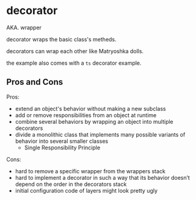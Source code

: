 # decorator

AKA. wrapper

decorator wraps the basic class's metheds.

decorators can wrap each other like Matryoshka dolls.

the example also comes with a `ts` decorator example.

## Pros and Cons

Pros:

- extend an object's behavior without making a new subclass
- add or remove responsibilities from an object at runtime
- combine several behaviors by wrapping an object into multiple decorators
- divide a monolithic class that implements many possible variants of behavior into several smaller classes
  - Single Responsibility Principle

Cons:

- hard to remove a specific wrapper from the wrappers stack
- hard to implement a decorator in such a way that its behavior doesn’t depend on the order in the decorators stack
- initial configuration code of layers might look pretty ugly
